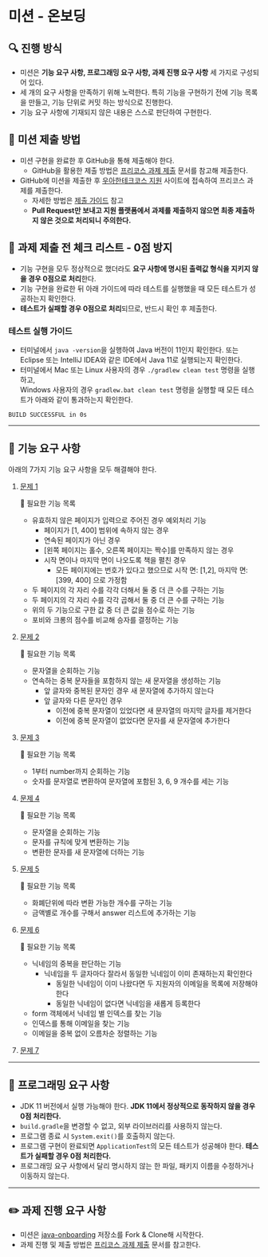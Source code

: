 # 미션 - 온보딩

## 🔍 진행 방식

- 미션은 **기능 요구 사항, 프로그래밍 요구 사항, 과제 진행 요구 사항** 세 가지로 구성되어 있다.
- 세 개의 요구 사항을 만족하기 위해 노력한다. 특히 기능을 구현하기 전에 기능 목록을 만들고, 기능 단위로 커밋 하는 방식으로 진행한다.
- 기능 요구 사항에 기재되지 않은 내용은 스스로 판단하여 구현한다.

## 📮 미션 제출 방법

- 미션 구현을 완료한 후 GitHub을 통해 제출해야 한다.
    - GitHub을 활용한 제출 방법은 [프리코스 과제 제출](https://github.com/woowacourse/woowacourse-docs/tree/master/precourse) 문서를 참고해
      제출한다.
- GitHub에 미션을 제출한 후 [우아한테크코스 지원](https://apply.techcourse.co.kr) 사이트에 접속하여 프리코스 과제를 제출한다.
    - 자세한 방법은 [제출 가이드](https://github.com/woowacourse/woowacourse-docs/tree/master/precourse#제출-가이드) 참고
    - **Pull Request만 보내고 지원 플랫폼에서 과제를 제출하지 않으면 최종 제출하지 않은 것으로 처리되니 주의한다.**

## 🚨 과제 제출 전 체크 리스트 - 0점 방지

- 기능 구현을 모두 정상적으로 했더라도 **요구 사항에 명시된 출력값 형식을 지키지 않을 경우 0점으로 처리**한다.
- 기능 구현을 완료한 뒤 아래 가이드에 따라 테스트를 실행했을 때 모든 테스트가 성공하는지 확인한다.
- **테스트가 실패할 경우 0점으로 처리**되므로, 반드시 확인 후 제출한다.

### 테스트 실행 가이드

- 터미널에서 `java -version`을 실행하여 Java 버전이 11인지 확인한다. 또는 Eclipse 또는 IntelliJ IDEA와 같은 IDE에서 Java 11로 실행되는지 확인한다.
- 터미널에서 Mac 또는 Linux 사용자의 경우 `./gradlew clean test` 명령을 실행하고,   
  Windows 사용자의 경우  `gradlew.bat clean test` 명령을 실행할 때 모든 테스트가 아래와 같이 통과하는지 확인한다.

```
BUILD SUCCESSFUL in 0s
```

---

## 🚀 기능 요구 사항
아래의 7가지 기능 요구 사항을 모두 해결해야 한다.

1. [문제 1](./docs/PROBLEM1.md)
   
   📌 필요한 기능 목록
   - 유효하지 않은 페이지가 입력으로 주어진 경우 예외처리 기능
     - 페이지가 [1, 400] 범위에 속하지 않는 경우
     - 연속된 페이지가 아닌 경우
     - [왼쪽 페이지는 홀수, 오른쪽 페이지는 짝수]를 만족하지 않는 경우
     - 시작 면이나 마지막 면이 나오도록 책을 펼친 경우
       - 모든 페이지에는 번호가 있다고 했으므로 시작 면: [1,2], 마지막 면: [399, 400] 으로 가정함
   - 두 페이지의 각 자리 수를 각각 더해서 둘 중 더 큰 수를 구하는 기능
   - 두 페이지의 각 자리 수를 각각 곱해서 둘 중 더 큰 수를 구하는 기능
   - 위의 두 기능으로 구한 값 중 더 큰 값을 점수로 하는 기능
   - 포비와 크롱의 점수를 비교해 승자를 결정하는 기능


2. [문제 2](./docs/PROBLEM2.md)

   📌 필요한 기능 목록
   - 문자열을 순회하는 기능
   - 연속하는 중복 문자들을 포함하지 않는 새 문자열을 생성하는 기능
     - 앞 글자와 중복된 문자인 경우 새 문자열에 추가하지 않는다
     - 앞 글자와 다른 문자인 경우 
       - 이전에 중복 문자열이 있었다면 새 문자열의 마지막 글자를 제거한다
       - 이전에 중복 문자열이 없었다면 문자를 새 문자열에 추가한다
   

3. [문제 3](./docs/PROBLEM3.md)

   📌 필요한 기능 목록
   - 1부터 number까지 순회하는 기능
   - 숫자를 문자열로 변환하여 문자열에 포함된 3, 6, 9 개수를 세는 기능
   

4. [문제 4](./docs/PROBLEM4.md)

   📌 필요한 기능 목록
   - 문자열을 순회하는 기능
   - 문자를 규칙에 맞게 변환하는 기능
   - 변환한 문자를 새 문자열에 더하는 기능
   

5. [문제 5](./docs/PROBLEM5.md)

   📌 필요한 기능 목록
   - 화폐단위에 따라 변환 가능한 개수를 구하는 기능
   - 금액별로 개수를 구해서 answer 리스트에 추가하는 기능


6. [문제 6](./docs/PROBLEM6.md)

   📌 필요한 기능 목록
   - 닉네임의 중복을 판단하는 기능
     - 닉네임을 두 글자마다 잘라서 동일한 닉네임이 이미 존재하는지 확인한다
       - 동일한 닉네임이 이미 나왔다면 두 지원자의 이메일을 목록에 저장해야 한다
       - 동일한 닉네임이 없다면 닉네임을 새롭게 등록한다
   - form 객체에서 닉네임 별 인덱스를 찾는 기능
   - 인덱스를 통해 이메일을 찾는 기능
   - 이메일을 중복 없이 오름차순 정렬하는 기능


7. [문제 7](./docs/PROBLEM7.md)

---

## 🎯 프로그래밍 요구 사항

- JDK 11 버전에서 실행 가능해야 한다. **JDK 11에서 정상적으로 동작하지 않을 경우 0점 처리한다.**
- `build.gradle`을 변경할 수 없고, 외부 라이브러리를 사용하지 않는다.
- 프로그램 종료 시 `System.exit()`를 호출하지 않는다.
- 프로그램 구현이 완료되면 `ApplicationTest`의 모든 테스트가 성공해야 한다. **테스트가 실패할 경우 0점 처리한다.**
- 프로그래밍 요구 사항에서 달리 명시하지 않는 한 파일, 패키지 이름을 수정하거나 이동하지 않는다.

---

## ✏️ 과제 진행 요구 사항

- 미션은 [java-onboarding](https://github.com/woowacourse-precourse/java-onboarding) 저장소를 Fork & Clone해 시작한다.
- 과제 진행 및 제출 방법은 [프리코스 과제 제출](https://github.com/woowacourse/woowacourse-docs/tree/master/precourse) 문서를 참고한다.
